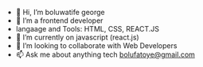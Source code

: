 - 👋 Hi, I’m boluwatife george
- 👀 I’m a frontend developer
-    langaage and Tools: HTML, CSS, REACT.JS
- 🌱 I’m currently on javascript (react.js)
- 💞️ I’m looking to collaborate with Web Developers
- 📫 Ask me about anything tech bolufatoye@gmail.com

<!---
ywkbqwitguvb/ywkbqwitguvb is a ✨ special ✨ repository because its `README.md` (this file) appears on your GitHub profile.
You can click the Preview link to take a look at your changes.
--->
